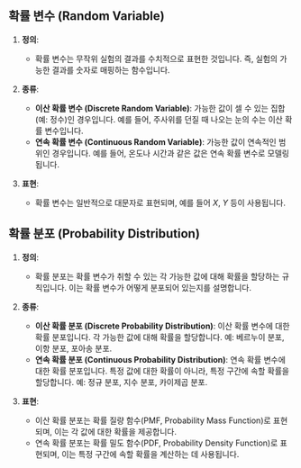 ## 확률 변수 (Random Variable)

1. **정의**:
    
    - 확률 변수는 무작위 실험의 결과를 수치적으로 표현한 것입니다. 즉, 실험의 가능한 결과를 숫자로 매핑하는 함수입니다.

2. **종류**:
    
    - **이산 확률 변수 (Discrete Random Variable)**: 가능한 값이 셀 수 있는 집합(예: 정수)인 경우입니다. 예를 들어, 주사위를 던질 때 나오는 눈의 수는 이산 확률 변수입니다.
    - **연속 확률 변수 (Continuous Random Variable)**: 가능한 값이 연속적인 범위인 경우입니다. 예를 들어, 온도나 시간과 같은 값은 연속 확률 변수로 모델링됩니다.

3. **표현**:
    
    - 확률 변수는 일반적으로 대문자로 표현되며, 예를 들어 $X$, $Y$ 등이 사용됩니다.

## 확률 분포 (Probability Distribution)

1. **정의**:
    
    - 확률 분포는 확률 변수가 취할 수 있는 각 가능한 값에 대해 확률을 할당하는 규칙입니다. 이는 확률 변수가 어떻게 분포되어 있는지를 설명합니다.

2. **종류**:
    
    - **이산 확률 분포 (Discrete Probability Distribution)**: 이산 확률 변수에 대한 확률 분포입니다. 각 가능한 값에 대해 확률을 할당합니다. 예: 베르누이 분포, 이항 분포, 포아송 분포.
    - **연속 확률 분포 (Continuous Probability Distribution)**: 연속 확률 변수에 대한 확률 분포입니다. 특정 값에 대한 확률이 아니라, 특정 구간에 속할 확률을 할당합니다. 예: 정규 분포, 지수 분포, 카이제곱 분포.

3. **표현**:
    
    - 이산 확률 분포는 확률 질량 함수(PMF, Probability Mass Function)로 표현되며, 이는 각 값에 대한 확률을 제공합니다.
    - 연속 확률 분포는 확률 밀도 함수(PDF, Probability Density Function)로 표현되며, 이는 특정 구간에 속할 확률을 계산하는 데 사용됩니다.